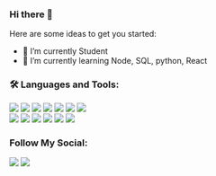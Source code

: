 ### Hi there 👋
Here are some ideas to get you started:

- 🔭 I’m currently Student
- 🌱 I’m currently learning Node, SQL, python, React

### 🛠 Languages and Tools:

![](https://img.shields.io/badge/-NPM-red?logo=NPM&style=flat-square)
![](https://img.shields.io/badge/-Nodemon-green?logo=Nodemon&logoColor=white&style=flat-square)
![](https://img.shields.io/badge/-Node.js-darkgreen?logo=Node.js&logoColor=white&style=flat-square)
![](https://img.shields.io/badge/-Express-black?logo=Express&logoColor=white&style=flat-square)
![](https://img.shields.io/badge/-Mysql-blue?logo=Mysql&logoColor=white&style=flat-square)
![](https://img.shields.io/badge/-Sequelize-darkblue?logo=Sequelize&logoColor=white&style=flat-square)
![](https://img.shields.io/badge/-Github-blue?logo=Github&logoColor=white&style=flat-square)<br/>
![](https://img.shields.io/badge/-Heroku-purple?logo=Heroku&logoColor=white&style=flat-square)
![](https://img.shields.io/badge/-Git-red?logo=Git&logoColor=white&style=flat-square)
![](https://img.shields.io/badge/-React.js-blue?logo=React&logoColor=white&style=flat-square)
![](https://img.shields.io/badge/-Redux-purple?logo=Redux&logoColor=white&style=flat-square)
![](https://img.shields.io/badge/-Javascript-orange?logo=Javascript&logoColor=white&style=flat-square)
![](https://img.shields.io/badge/-linux-blue?logo=linux&logoColor=white&style=flat-square)

### Follow My Social:

[![](https://img.shields.io/badge/-Instagram-black?logo=Instagram&logoColor=white&style=for-the-badge)](https://www.instagram.com/firstkiadityaf/)
[![](https://img.shields.io/badge/-LinkedIn-black?logo=LinkedIn&logoColor=white&style=for-the-badge)](https://www.linkedin.com/in/firstkiaditya/)

